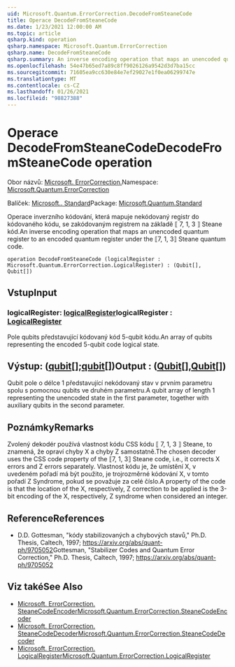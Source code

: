 ```yaml
---
uid: Microsoft.Quantum.ErrorCorrection.DecodeFromSteaneCode
title: Operace DecodeFromSteaneCode
ms.date: 1/23/2021 12:00:00 AM
ms.topic: article
qsharp.kind: operation
qsharp.namespace: Microsoft.Quantum.ErrorCorrection
qsharp.name: DecodeFromSteaneCode
qsharp.summary: An inverse encoding operation that maps an unencoded quantum register to an encoded quantum register under the ⟦7, 1, 3⟧ Steane quantum code.
ms.openlocfilehash: 54e47b65ed7a89c8ff9026126a9542d3d7ba15cc
ms.sourcegitcommit: 71605ea9cc630e84e7ef29027e1f0ea06299747e
ms.translationtype: MT
ms.contentlocale: cs-CZ
ms.lasthandoff: 01/26/2021
ms.locfileid: "98827388"
---
```

# <a name="decodefromsteanecode-operation"></a><span data-ttu-id="7b4fb-102">Operace DecodeFromSteaneCode</span><span class="sxs-lookup"><span data-stu-id="7b4fb-102">DecodeFromSteaneCode operation</span></span>

<span data-ttu-id="7b4fb-103">Obor názvů: [Microsoft. ErrorCorrection.](xref:Microsoft.Quantum.ErrorCorrection)</span><span class="sxs-lookup"><span data-stu-id="7b4fb-103">Namespace: [Microsoft.Quantum.ErrorCorrection](xref:Microsoft.Quantum.ErrorCorrection)</span></span>

<span data-ttu-id="7b4fb-104">Balíček: [Microsoft.. Standard](https://nuget.org/packages/Microsoft.Quantum.Standard)</span><span class="sxs-lookup"><span data-stu-id="7b4fb-104">Package: [Microsoft.Quantum.Standard](https://nuget.org/packages/Microsoft.Quantum.Standard)</span></span>


<span data-ttu-id="7b4fb-105">Operace inverzního kódování, která mapuje nekódovaný registr do kódovaného kódu, se zakódovaným registrem na základě ⟦ 7, 1, 3 ⟧ Steane kód.</span><span class="sxs-lookup"><span data-stu-id="7b4fb-105">An inverse encoding operation that maps an unencoded quantum register to an encoded quantum register under the ⟦7, 1, 3⟧ Steane quantum code.</span></span>

```qsharp
operation DecodeFromSteaneCode (logicalRegister : Microsoft.Quantum.ErrorCorrection.LogicalRegister) : (Qubit[], Qubit[])
```


## <a name="input"></a><span data-ttu-id="7b4fb-106">Vstup</span><span class="sxs-lookup"><span data-stu-id="7b4fb-106">Input</span></span>

### <a name="logicalregister--logicalregister"></a><span data-ttu-id="7b4fb-107">logicalRegister: [logicalRegister](xref:Microsoft.Quantum.ErrorCorrection.LogicalRegister)</span><span class="sxs-lookup"><span data-stu-id="7b4fb-107">logicalRegister : [LogicalRegister](xref:Microsoft.Quantum.ErrorCorrection.LogicalRegister)</span></span>

<span data-ttu-id="7b4fb-108">Pole qubits představující kódovaný kód 5-qubit kódu.</span><span class="sxs-lookup"><span data-stu-id="7b4fb-108">An array of qubits representing the encoded 5-qubit code logical state.</span></span>



## <a name="output--qubitqubit"></a><span data-ttu-id="7b4fb-109">Výstup: ([qubit](xref:microsoft.quantum.lang-ref.qubit)[];[qubit](xref:microsoft.quantum.lang-ref.qubit)[])</span><span class="sxs-lookup"><span data-stu-id="7b4fb-109">Output : ([Qubit](xref:microsoft.quantum.lang-ref.qubit)[],[Qubit](xref:microsoft.quantum.lang-ref.qubit)[])</span></span>

<span data-ttu-id="7b4fb-110">Qubit pole o délce 1 představující nekódovaný stav v prvním parametru spolu s pomocnou qubits ve druhém parametru.</span><span class="sxs-lookup"><span data-stu-id="7b4fb-110">A qubit array of length 1 representing the unencoded state in the first parameter, together with auxiliary qubits in the second parameter.</span></span>

## <a name="remarks"></a><span data-ttu-id="7b4fb-111">Poznámky</span><span class="sxs-lookup"><span data-stu-id="7b4fb-111">Remarks</span></span>

<span data-ttu-id="7b4fb-112">Zvolený dekodér používá vlastnost kódu CSS kódu ⟦ 7, 1, 3 ⟧ Steane, to znamená, že opraví chyby X a chyby Z samostatně.</span><span class="sxs-lookup"><span data-stu-id="7b4fb-112">The chosen decoder uses the CSS code property of the ⟦7, 1, 3⟧ Steane code, i.e., it corrects X errors and Z errors separately.</span></span> <span data-ttu-id="7b4fb-113">Vlastnost kódu je, že umístění X, v uvedeném pořadí má být použito, je trojrozměrné kódování X, v tomto pořadí Z Syndrome, pokud se považuje za celé číslo.</span><span class="sxs-lookup"><span data-stu-id="7b4fb-113">A property of the code is that the location of the X, respectively, Z correction to be applied is the 3-bit encoding of the X, respectively, Z syndrome when considered an integer.</span></span>

## <a name="references"></a><span data-ttu-id="7b4fb-114">Reference</span><span class="sxs-lookup"><span data-stu-id="7b4fb-114">References</span></span>

- <span data-ttu-id="7b4fb-115">D.</span><span class="sxs-lookup"><span data-stu-id="7b4fb-115">D.</span></span> <span data-ttu-id="7b4fb-116">Gottesman, "kódy stabilizovaných a chybových stavů," Ph.D. Thesis, Caltech, 1997; https://arxiv.org/abs/quant-ph/9705052</span><span class="sxs-lookup"><span data-stu-id="7b4fb-116">Gottesman, "Stabilizer Codes and Quantum Error Correction," Ph.D. Thesis, Caltech, 1997; https://arxiv.org/abs/quant-ph/9705052</span></span>

## <a name="see-also"></a><span data-ttu-id="7b4fb-117">Viz také</span><span class="sxs-lookup"><span data-stu-id="7b4fb-117">See Also</span></span>

- [<span data-ttu-id="7b4fb-118">Microsoft. ErrorCorrection. SteaneCodeEncoder</span><span class="sxs-lookup"><span data-stu-id="7b4fb-118">Microsoft.Quantum.ErrorCorrection.SteaneCodeEncoder</span></span>](xref:Microsoft.Quantum.ErrorCorrection.SteaneCodeEncoder)
- [<span data-ttu-id="7b4fb-119">Microsoft. ErrorCorrection. SteaneCodeDecoder</span><span class="sxs-lookup"><span data-stu-id="7b4fb-119">Microsoft.Quantum.ErrorCorrection.SteaneCodeDecoder</span></span>](xref:Microsoft.Quantum.ErrorCorrection.SteaneCodeDecoder)
- [<span data-ttu-id="7b4fb-120">Microsoft. ErrorCorrection. LogicalRegister</span><span class="sxs-lookup"><span data-stu-id="7b4fb-120">Microsoft.Quantum.ErrorCorrection.LogicalRegister</span></span>](xref:Microsoft.Quantum.ErrorCorrection.LogicalRegister)